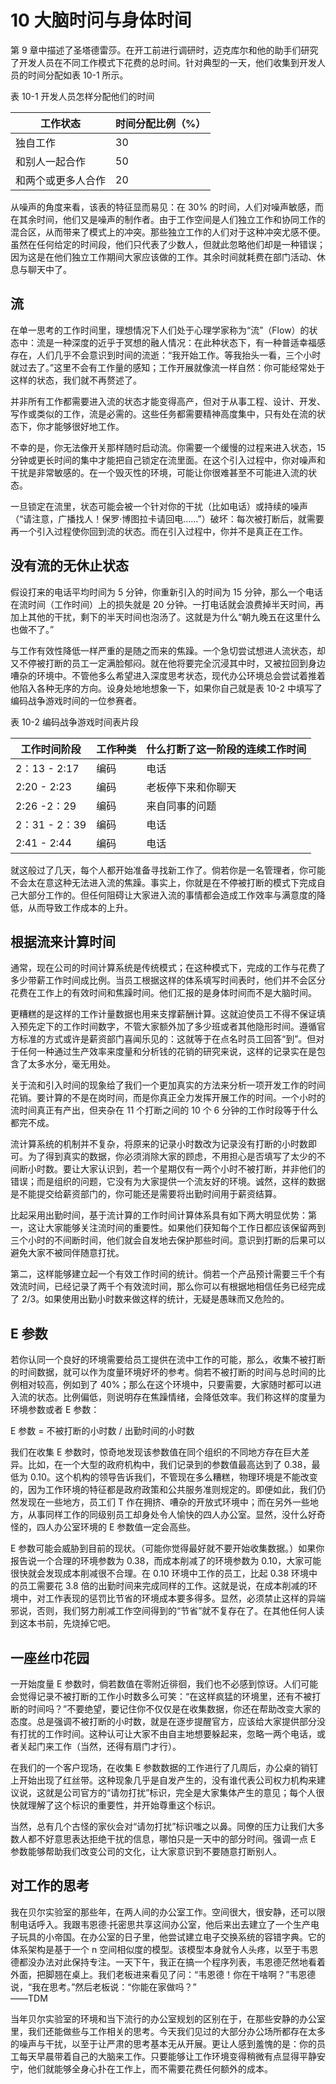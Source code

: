 # 10 大脑时问与身体时间

第 9 章中描述了圣塔德雷莎。在开工前进行调研时，迈克库尔和他的助手们研究了开发人员在不同工作模式下花费的总时间。针对典型的一天，他们收集到开发人员的时间分配如表 10-1 所示。

表 10-1 开发人员怎样分配他们的时间

| 工作状态           | 时间分配比例（%） |
| ------------------ | ----------------- |
| 独自工作           | 30                |
| 和别人一起合作     | 50                |
| 和两个或更多人合作 | 20                |

从噪声的角度来看，该表的特征显而易见：在 30% 的时间，人们对噪声敏感，而在其余时间，他们又是噪声的制作者。由于工作空间是人们独立工作和协同工作的混合区，从而带来了模式上的冲突。那些独立工作的人们对于这种冲突尤感不便。虽然在任何给定的时间段，他们只代表了少数人，但就此忽略他们却是一种错误；因为这是在他们独立工作期间大家应该做的工作。其余时间就耗费在部门活动、休息与聊天中了。

## 流

在单一思考的工作时间里，理想情况下人们处于心理学家称为“流”（Flow）的状态中：流是一种深度的近乎于冥想的融人情况：在此种状态下，有一种普适幸福感存在，人们几乎不会意识到时间的流逝：“我开始工作。等我抬头一看，三个小时就过去了。”这里不会有工作量的感知；工作开展就像流一样自然：你可能经常处于这样的状态，我们就不再赘述了。

并非所有工作都需要进入流的状态才能变得高产，但对于从事工程、设计、开发、写作或类似的工作，流是必需的。这些任务都需要精神高度集中，只有处在流的状态下，你才能够很好地工作。

不幸的是，你无法像开关那样随时启动流。你需要一个缓慢的过程来进入状态，15 分钟或更长时间的集中才能把自己锁定在流里面。在这个引入过程中，你对噪声和干扰是非常敏感的。在一个毁灭性的环境，可能让你很难甚至不可能进入流的状态。

一旦锁定在流里，状态可能会被一个针对你的干扰（比如电话）或持续的噪声（“请注意，广播找人！保罗·博图拉卡请回电……”）破坏：每次被打断后，就需要再一个引入过程使你回到流的状态。而在引入过程中，你并不是真正在工作。

## 没有流的无休止状态

假设打来的电话平均时间为 5 分钟，你重新引入的时间为 15 分钟，那么一个电话在流时间（工作时间）上的损失就是 20 分钟。一打电话就会浪费掉半天时间，再加上其他的干扰，剩下的半天时间也泡汤了。这就是为什么“朝九晚五在这里什么也做不了。”

与工作有效性降低一样严重的是随之而来的焦躁。一个急切尝试想进人流状态，却又不停被打断的员工一定满脸郁闷。就在他将要完全沉浸其中时，又被拉回到身边嘈杂的环境中。不管他多么希望进入深度思考状态，现代办公环境总会尝试着推着他陷入各种无序的方向。设身处地地想象一下，如果你自己就是表 10-2 中填写了编码战争游戏时间的一位参赛者。

表 10-2 编码战争游戏时间表片段

| 工作时间阶段  | 工作种类 | 什么打断了这一阶段的连续工作时间 |
| ------------- | -------- | -------------------------------- |
| 2：13 - 2:17  | 编码     | 电话                             |
| 2:20 - 2:23   | 编码     | 老板停下来和你聊天               |
| 2:26 -2：29   | 编码     | 来自同事的问题                   |
| 2：31 - 2：39 | 编码     | 电话                             |
| 2:41 - 2:44   | 编码     | 电话                             |

就这般过了几天，每个人都开始准备寻找新工作了。倘若你是一名管理者，你可能不会太在意这种无法进入流的焦躁。事实上，你就是在不停被打断的模式下完成自己大部分工作的。但任何阻碍让大家进入流的事情都会造成工作效率与满意度的降低，从而导致工作成本的上升。

## 根据流来计算时间

通常，现在公司的时间计算系统是传统模式；在这种模式下，完成的工作与花费了多少带薪工作时间成比例。当员工根据这样的体系填写时间表时，他们并不会区分花费在工作上的有效时间和焦躁时间。他们汇报的是身体时间而不是大脑时间。

更糟糕的是这样的工作计量数据也用来支撑薪酬计算。这就迫使员工不得不保证填入预先定下的工作时间数字，不管大家额外加了多少班或者其他隐形时间。遵循官方标准的方式或许是薪资部门喜闻乐见的：这就等于在点名时员工回答“到”。但对于任何一种通过生产效率来度量和分析钱的花销的研究来说，这样的记录实在是包含了太多水分，毫无用处。

关于流和引入时间的现象给了我们一个更加真实的方法来分析一项开发工作的时间花销。要计算的不是在岗时间，而是你真正全力发挥开展工作的时间。一个小时的流时间真正有产出，但夹杂在 11 个打断之间的 10 个 6 分钟的工作时段等于什么都完不成。

流计算系统的机制并不复杂，将原来的记录小时数改为记录没有打断的小时数即可。为了得到真实的数据，你必须消除大家的顾虑，不用担心是否填写了太少的不间断小时数。要让大家认识到，若一个星期仅有一两个小时不被打断，并非他们的错误；而是组织的问题，它没有为大家提供一个流友好的环境。诚然，这样的数据是不能提交给薪资部门的，你可能还是需要将出勤时间用于薪资结算。

比起采用出勤时间，基于流计算的工作时间计算体系具有如下两大明显优势：第一，这让大家能够关注流时间的重要性。如果他们获知每个工作日都应该保留两到三个小时的不间断时间，他们就会自发地去保护那些时间。意识到打断的后果可以避免大家不被同伴随意打扰。

第二，这样能够建立起一个有效工作时间的统计。倘若一个产品预计需要三千个有效流时间，已经记录了两千个有效流时间，那么你可以有根据地相信任务已经完成了 2/3。如果使用出勤小时数来做这样的统计，无疑是愚昧而又危险的。

## E 参数

若你认同一个良好的环境需要给员工提供在流中工作的可能，那么，收集不被打断的时间数据，就可以作为度量环境好坏的参考。倘若不被打断的时间与总时间的比例相对较高，例如到了 40%；那么在这个环境中，只要需要，大家随时都可以进入流的状态。比例偏低，则说明存在焦躁情绪，会降低效率。我们称这样的度量为环境参数或者 E 参数：

E 参数 = 不被打断的小时数 / 出勤时间的小时数

我们在收集 E 参数时，惊奇地发现该参数值在同个组织的不同地方存在巨大差异。比如，在一个大型的政府机构中，我们记录到的参数值最高达到了 0.38，最低为 0.10。这个机构的领导告诉我们，不管现在多么糟糕，物理环境是不能改变的，因为工作环境的特征都是政府政策和公共服务准则规定的。即便如此，我们仍然发现在一些地方，员工们 T 作在拥挤、嘈杂的开放式环境中；而在另外一些地方，从事同样工作的同级别员工却身处令人愉快的四人办公室。显然，没什么好奇怪的，四人办公室环境的 E 参数值一定会高些。

E 参数可能会威胁到目前的现状。（可能你觉得最好就不要开始收集数据。）如果你报告说一个合理的环境参数为 0.38，而成本削减了的环境参数为 0.10，大家可能很快就会发现成本削减很不合理。在 0.10 环境中工作的员工，比起 0.38 环境中的员工需要花 3.8 倍的出勤时间来完成同样的工作。这就是说，在成本削减的环境中，对工作表现的惩罚比节省的环境成本要多得多。显然，必须禁止这样的异端邪说，否则，我们努力削减工作空间得到的“节省”就不复存在了。在其他任何人读到这本书前，先烧掉它吧。

## 一座丝巾花园

一开始度量 E 参数时，倘若数值在零附近徘徊，我们也不必感到惊讶。人们可能会觉得记录不被打断的工作小时数多么可笑：“在这样疯猛的环境里，还有不被打断的时间吗？”不要绝望，要记住你不仅仅是在收集数据，你还在帮助改变大家的态度。总是强调不被打断的小时数，就是在逐步提醒官方，应该给大家提供部分没有打扰的工作时间。这种认可让大家不由自主地想要躲起来，忽略一两个电话，或者关起门来工作（当然，还得有扇门才行）。

在我们的一个客户现场，在收集 E 参数数据的工作进行了几周后，办公桌的销钉上开始出现了红丝带。这种现象几乎是自发产生的，没有谁代表公司权力机构来建议说，这就是公司官方的“请勿打扰”标识，完全是大家集体产生的意见；每个人很快就理解了这个标识的重要性，并开始尊重这个标识。

当然，总有几个古怪的家伙会对“请勿打扰”标识嗤之以鼻。同僚的压力让我们大多数人都不好意思表达拒绝干扰的信息，哪怕只是一天中的部分时间。强调一点 E 参数能够帮助我们改变公司的文化，让大家意识到不要随意打断别人。

## 对工作的思考

我在贝尔实验室的那些年，在两人间的办公室工作。空间很大，很安静，还可以限制电话呼入。我跟韦恩德·托密思共享这间办公室，他后来出去建立了一个生产电子玩具的小帝国。在办公室的日子里，他尝试建立电子交换系统的容错字典。它的体系架构是基于一个 n 空间相似度的模型。该模型本身就令人头疼，以至于韦恩德都没办法对此保持专注。一天下午，我正在搞一个程序列表，韦恩德茫然地看着外面，把脚翘在桌上。我们老板进来看见了问：“韦恩德！你在干啥啊？”韦恩德说，“我在思考。”然后老板说：“你能在家做吗？”  
——TDM

当年贝尔实验室的环境和当下流行的办公室规划的区别在于，在那些安静的办公室里，我们还能做些与工作相关的思考。今天我们见过的大部分办公场所都存在太多的噪声与干扰，以至于让严肃的思考基本无从开展。更让人感到羞愧的是：你的员工每天早晨带着自己的大脑来工作。只要能够让工作环境变得稍微有点显得平静安宁，他们就能够全身心扑在工作上，而不需要花费任何额外的成本。
